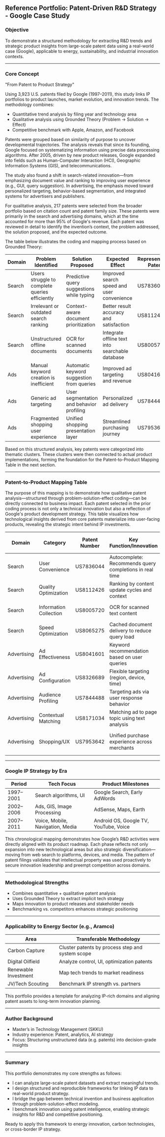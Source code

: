 ## Reference Portfolio: Patent-Driven R&D Strategy - Google Case Study

### Objective
To demonstrate a structured methodology for extracting R&D trends and strategic product insights from large-scale patent data using a real-world case (Google), applicable to energy, sustainability, and industrial innovation contexts.

---

### Core Concept
"From Patent to Product Strategy"

Using 3,923 U.S. patents filed by Google (1997–2011), this study links IP portfolios to product launches, market evolution, and innovation trends. The methodology combines:
- Quantitative trend analysis by filing year and technology area
- Qualitative analysis using Grounded Theory (Problem → Solution → Effect)
- Competitive benchmark with Apple, Amazon, and Facebook

Patents were grouped based on similarity of purpose to uncover developmental trajectories. The analysis reveals that since its founding, Google focused on systematizing information using precise data processing algorithms. After 2005, driven by new product releases, Google expanded into fields such as Human-Computer Interaction (HCI), Geographic Information Systems (GIS), and telecommunications. 

The study also found a shift in search-related innovation—from emphasizing document value and ranking to improving user experience (e.g., GUI, query suggestion). In advertising, the emphasis moved toward personalized targeting, behavior-based segmentation, and integrated systems for advertisers and publishers.

For qualitative analysis, 217 patents were selected from the broader portfolio based on citation count and patent family size. These patents were primarily in the search and advertising domains, which at the time accounted for more than 95% of Google's revenue. Each patent was reviewed in detail to identify the invention’s context, the problem addressed, the solution proposed, and the expected outcome.

The table below illustrates the coding and mapping process based on Grounded Theory:

| Domain     | Problem Identified                            | Solution Proposed                                    | Expected Effect                                | Representative Patent |
|------------|------------------------------------------------|------------------------------------------------------|--------------------------------------------------|------------------------|
| Search     | Users struggle to complete queries efficiently | Predictive query suggestions while typing            | Improved search speed and user convenience       | US7836044             |
| Search     | Irrelevant or outdated search ranking          | Context-aware document prioritization                | Better result accuracy and satisfaction          | US8112426             |
| Search     | Unstructured offline documents                | OCR for scanned documents                            | Integrate offline text into searchable database  | US8005720             |
| Ads        | Manual keyword creation is inefficient         | Automatic keyword suggestion from queries            | Improved ad targeting and revenue                | US8041601             |
| Ads        | Generic ad targeting                          | User segmentation and behavior profiling             | Personalized ad delivery                         | US7844488             |
| Ads        | Fragmented shopping user experience            | Unified shopping presentation layer                  | Streamlined purchasing journey                   | US7953642             |

Based on this structured analysis, key patents were categorized into thematic clusters. These clusters were then connected to actual product implementations, forming the foundation for the Patent-to-Product Mapping Table in the next section.

---

### Patent-to-Product Mapping Table

The purpose of this mapping is to demonstrate how qualitative patent analysis—structured through problem-solution-effect coding—can be directly connected to business impact. Each patent selected in the prior coding process is not only a technical innovation but also a reflection of Google's product development strategy. This table visualizes how technological insights derived from core patents materialize into user-facing products, revealing the strategic intent behind IP investments.

| Domain     | Category            | Patent Number | Key Function/Innovation                                           | Applied Google Product           |
|------------|---------------------|----------------|------------------------------------------------------------------|----------------------------------|
| Search     | User Convenience     | US7836044      | Autocomplete: Recommends query completions in real time         | Google Search                    |
| Search     | Quality Optimization | US8112426      | Ranking by content update cycles and context                     | Search ranking algorithm         |
| Search     | Information Collection | US8005720    | OCR for scanned text content                                     | Google Drive OCR search          |
| Search     | Speed Optimization   | US8065275      | Cached document delivery to reduce query load                   | Cached links in Google Search    |
| Advertising| Ad Effectiveness     | US8041601      | Keyword recommendation based on user queries                    | Google Ads                       |
| Advertising| Ad Configuration     | US8326689      | Flexible targeting (region, device, time)                        | Google AdWords targeting         |
| Advertising| Audience Profiling   | US7844488      | Targeting ads via user response behavior                         | Personalized Ads                 |
| Advertising| Contextual Matching  | US8171034      | Matching ad to page topic using text analysis                    | AdSense                          |
| Advertising| Shopping/UX          | US7953642      | Unified purchase experience across merchants                     | Google Shopping product overlay  |

---

### Google IP Strategy by Era

| Period        | Tech Focus                            | Product Milestones                       |
|---------------|----------------------------------------|-------------------------------------------|
| 1997–2001     | Search algorithms, UI                 | Google Search, Early AdWords              |
| 2002–2006     | Ads, GIS, Image Processing            | AdSense, Maps, Earth                      |
| 2007–2011     | Voice, Mobile, Navigation, Media      | Android OS, Google TV, YouTube, Voice     |

This chronological mapping demonstrates how Google’s R&D activities were directly aligned with its product roadmap. Each phase reflects not only expansion into new technological areas but also strategic diversification—moving from web search to platforms, devices, and media. The pattern of patent filings validates that intellectual property was used proactively to secure innovation leadership and preempt competition across domains.

---

### Methodological Strengths
- Combines quantitative + qualitative patent analysis
- Uses Grounded Theory to extract implicit tech strategy
- Maps innovation to product releases and stakeholder needs
- Benchmarking vs. competitors enhances strategic positioning

---

### Applicability to Energy Sector (e.g., Aramco)

| Area                  | Transferable Methodology                          |
|-----------------------|----------------------------------------------------|
| Carbon Capture        | Cluster patents by process step and system scope |
| Digital Oilfield      | Analyze control, UI, optimization patents        |
| Renewable Investment  | Map tech trends to market readiness              |
| JV/Tech Scouting      | Benchmark IP strength vs. partners               |

This portfolio provides a template for analyzing IP-rich domains and aligning patent assets to long-term innovation planning.

---

### Author Background
- Master’s in Technology Management (SKKU)
- Industry experience: Patent, analytics, AI strategy
- Focus: Structuring unstructured data (e.g. patents) into decision-grade insights

---

### Summary
This portfolio demonstrates my core strengths as follows:
- I can analyze large-scale patent datasets and extract meaningful trends.
- I design structured and reproducible frameworks for linking IP data to real-world product strategy.
- I bridge the gap between technical invention and business application through problem-solution-effect modeling.
- I benchmark innovation using patent intelligence, enabling strategic insights for R&D and competitive positioning.

Ready to apply this framework to energy innovation, carbon technologies, or cross-border IP strategy.
